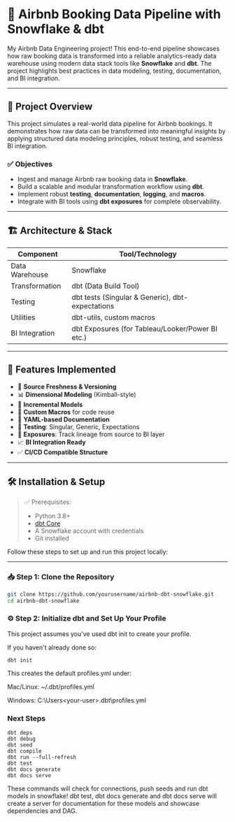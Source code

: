 # 🏡 Airbnb Booking Data Pipeline with Snowflake & dbt

My Airbnb Data Engineering project! This end-to-end pipeline showcases how raw booking data is transformed into a reliable analytics-ready data warehouse using modern data stack tools like **Snowflake** and **dbt**. The project highlights best practices in data modeling, testing, documentation, and BI integration.

---

## 🚀 Project Overview

This project simulates a real-world data pipeline for Airbnb bookings. It demonstrates how raw data can be transformed into meaningful insights by applying structured data modeling principles, robust testing, and seamless BI integration.

### ✅ Objectives

- Ingest and manage Airbnb raw booking data in **Snowflake**.
- Build a scalable and modular transformation workflow using **dbt**.
- Implement robust **testing**, **documentation**, **logging**, and **macros**.
- Integrate with BI tools using **dbt exposures** for complete observability.

---

## 🏗️ Architecture & Stack

| Component        | Tool/Technology      |
|------------------|----------------------|
| Data Warehouse   | Snowflake            |
| Transformation   | dbt (Data Build Tool)|
| Testing          | dbt tests (Singular & Generic), dbt-expectations |
| Utilities        | dbt-utils, custom macros |
| BI Integration   | dbt Exposures (for Tableau/Looker/Power BI etc.) |

---

## 🔧 Features Implemented

- 📂 **Source Freshness & Versioning**  
- 📊 **Dimensional Modeling** (Kimball-style)
- 🔁 **Incremental Models**  
- 📌 **Custom Macros** for code reuse  
- 📘 **YAML-based Documentation**  
- 🧪 **Testing**: Singular, Generic, Expectations  
- 🎯 **Exposures**: Track lineage from source to BI layer  
- 📈 **BI Integration Ready**  
- ✅ **CI/CD Compatible Structure**

---

## 🛠️ Installation & Setup

> ✅ Prerequisites:  
> - Python 3.8+  
> - [dbt Core](https://docs.getdbt.com/dbt-cli/installation)  
> - A Snowflake account with credentials  
> - Git installed

Follow these steps to set up and run this project locally:

---

### 📥 Step 1: Clone the Repository

```bash
git clone https://github.com/yourusername/airbnb-dbt-snowflake.git
cd airbnb-dbt-snowflake
```

### ⚙️ Step 2: Initialize dbt and Set Up Your Profile

This project assumes you've used dbt init to create your profile.

If you haven't already done so:
```
dbt init
```

This creates the default profiles.yml under:

Mac/Linux: ~/.dbt/profiles.yml

Windows: C:\Users\<your-user>\.dbt\profiles.yml

### Next Steps

```
dbt deps
dbt debug
dbt seed
dbt compile
dbt run --full-refresh
dbt test
dbt docs generate
dbt docs serve
```

These commands will check for connections, push seeds and run dbt models in snowflake!
dbt test, dbt docs generate and dbt docs serve will create a server for documentation for these models and showcase dependencies and DAG.
